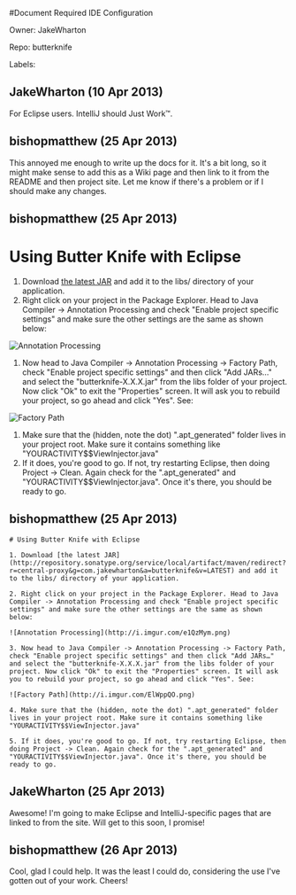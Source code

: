 #Document Required IDE Configuration

Owner: JakeWharton

Repo: butterknife

Labels: 

## JakeWharton (10 Apr 2013)

For Eclipse users. IntelliJ should Just Work™.


## bishopmatthew (25 Apr 2013)

This annoyed me enough to write up the docs for it. It's a bit long, so it might make sense to add this as a Wiki page and then link to it from the README and then project site. Let me know if there's a problem or if I should make any changes.


## bishopmatthew (25 Apr 2013)

# Using Butter Knife with Eclipse
1. Download [the latest JAR](http://repository.sonatype.org/service/local/artifact/maven/redirect?r=central-proxy&g=com.jakewharton&a=butterknife&v=LATEST) and add it to the libs/ directory of your application.
2. Right click on your project in the Package Explorer. Head to Java Compiler -> Annotation Processing and check "Enable project specific settings" and make sure the other settings are the same as shown below: 

![Annotation Processing](http://i.imgur.com/e1QzMym.png)
1. Now head to Java Compiler -> Annotation Processing -> Factory Path, check "Enable project specific settings" and then click "Add JARs…" and select the "butterknife-X.X.X.jar" from the libs folder of your project. Now click "Ok" to exit the "Properties" screen. It will ask you to rebuild your project, so go ahead and click "Yes". See: 

![Factory Path](http://i.imgur.com/ElWppQO.png)
1. Make sure that the (hidden, note the dot) ".apt_generated" folder lives in your project root. Make sure it contains something like "YOURACTIVITY$$ViewInjector.java"
2. If it does, you're good to go. If not, try restarting Eclipse, then doing Project -> Clean. Again check for the ".apt_generated" and "YOURACTIVITY$$ViewInjector.java". Once it's there, you should be ready to go.


## bishopmatthew (25 Apr 2013)

```
# Using Butter Knife with Eclipse

1. Download [the latest JAR](http://repository.sonatype.org/service/local/artifact/maven/redirect?r=central-proxy&g=com.jakewharton&a=butterknife&v=LATEST) and add it to the libs/ directory of your application.

2. Right click on your project in the Package Explorer. Head to Java Compiler -> Annotation Processing and check "Enable project specific settings" and make sure the other settings are the same as shown below: 

![Annotation Processing](http://i.imgur.com/e1QzMym.png)

3. Now head to Java Compiler -> Annotation Processing -> Factory Path, check "Enable project specific settings" and then click "Add JARs…" and select the "butterknife-X.X.X.jar" from the libs folder of your project. Now click "Ok" to exit the "Properties" screen. It will ask you to rebuild your project, so go ahead and click "Yes". See: 

![Factory Path](http://i.imgur.com/ElWppQO.png)

4. Make sure that the (hidden, note the dot) ".apt_generated" folder lives in your project root. Make sure it contains something like "YOURACTIVITY$$ViewInjector.java"

5. If it does, you're good to go. If not, try restarting Eclipse, then doing Project -> Clean. Again check for the ".apt_generated" and "YOURACTIVITY$$ViewInjector.java". Once it's there, you should be ready to go.
```


## JakeWharton (25 Apr 2013)

Awesome! I'm going to make Eclipse and IntelliJ-specific pages that are linked to from the site. Will get to this soon, I promise!


## bishopmatthew (26 Apr 2013)

Cool, glad I could help. It was the least I could do, considering the use I've gotten out of your work. Cheers!



